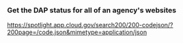 






### Get the DAP status for all of an agency's websites






https://spotlight.app.cloud.gov/search200/200-codejson/?200page=/code.json&mimetype=application/json

